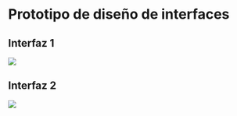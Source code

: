 <!DOCTYPE html>
<html lang="es">
<body>
    <h1>Prototipo de diseño de interfaces</h1>
    <h2>Interfaz 1</h2>
    <img src="https://i.postimg.cc/tC56bwZ1/1.png">
    <h2>Interfaz 2</h2>
     <img src="https://i.postimg.cc/g22Z2s8g/2.png">
</body>
</html>